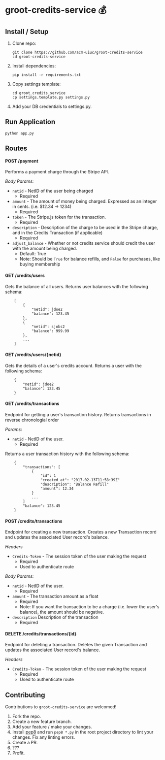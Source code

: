 # groot-credits-service :moneybag:

## Install / Setup
1. Clone repo:

    ```
    git clone https://github.com/acm-uiuc/groot-credits-service
    cd groot-credits-service
    ```

2. Install dependencies:

    ```
    pip install -r requirements.txt
    ```

3. Copy settings template:

    ```
    cd groot_credits_service
    cp settings.template.py settings.py
    ```

4. Add your DB credentials to settings.py.

## Run Application
```
python app.py
```

## Routes

#### POST /payment

Performs a payment charge through the Stripe API.

*Body Params:*

* `netid` - NetID of the user being charged
    * Required
* `amount` - The amount of money being charged. Expressed as an integer in cents. (i.e. $12.34 -> 1234)
    * Required
* `token` - The Stripe.js token for the transaction.
    * Required
* `description` - Description of the charge to be used in the Stripe charge, and in the Credits Transaction (if applicable)
    * Required
* `adjust_balance` - Whether or not credits service should credit the user with the amount being charged. 
    * Default: True
    * Note: Should be `True` for balance refills, and `False` for purchases, like buying membership

#### GET /credits/users

Gets the balance of all users.
Returns user balances with the following schema:
```
    [
        {
            "netid": jdoe2
            "balance": 123.45
        },
        {
            "netid": sjobs2
            "balance": 999.99
        },
        ...
    ]
```

#### GET /credits/users/{netid}

Gets the details of a user's credits account.
Returns a user with the following schema:
```
    {
        "netid": jdoe2
        "balance": 123.45
    }
```

#### GET /credits/transactions

Endpoint for getting a user's transaction history. Returns transactions in reverse chronologial order

*Params:*
* `netid` - NetID of the user.
    * Required

Returns a user transaction history with the following schema:
```
    {
        "transactions": [
            {
                "id": 1
                "created_at": "2017-02-13T11:58:39Z"
                "description": "Balance Refill"
                "amount": 12.34
            }
            ...
        ]
        "balance": 123.45
    }
```

#### POST /credits/transactions

Endpoint for creating a new transaction. Creates a new Transaction record and updates the associated User record's balance.

*Headers*
* `Credits-Token` - The session token of the user making the request
    * Required
    * Used to authenticate route

*Body Params:*
* `netid` - NetID of the user.
    * Required
* `amount` - The transaction amount as a float
    * Required
    * Note: If you want the transaction to be a charge (i.e. lower the user's balance), the amount should be negative.
* `description` Description of the transaction
    * Required

#### DELETE /credits/transactions/{id}

Endpoint for deleting a transaction. Deletes the given Transaction and updates the associated User record's balance.

*Headers*
* `Credits-Token` - The session token of the user making the request
    * Required
    * Used to authenticate route

## Contributing

Contributions to `groot-credits-service` are welcomed!

1. Fork the repo.
2. Create a new feature branch.
3. Add your feature / make your changes.
4. Install [pep8](https://pypi.python.org/pypi/pep8) and run `pep8 *.py` in the root project directory to lint your changes. Fix any linting errors.
5. Create a PR.
6. ???
7. Profit.
